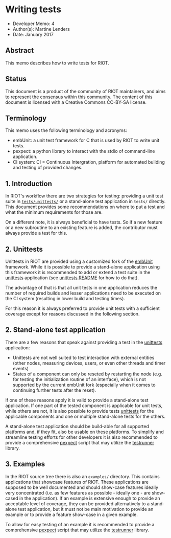 Writing tests
=========

- Developer Memo: 4
- Author(s): Martine Lenders
- Date: January 2017

## Abstract
This memo describes how to write tests for RIOT.

## Status
This document is a product of the community of RIOT maintainers, and aims to 
represent the consensus within this community.
The content of this document is licensed with a Creative Commons CC-BY-SA 
license.

## Terminology
This memo uses the following terminology and acronyms:

- embUnit: a unit test framework for C that is used by RIOT to write unit tests.
- pexpect: a python library to interact with the stdio of command-line
  application.
- CI system: CI = Continuous Intergration, platform for automated building and
  testing of provided changes.

## 1. Introduction
In RIOT's workflow there are two strategies for testing: providing a unit test
suite in [`tests/unittests/`][unittests] or a stand-alone test application in
`tests/` directly. This document provides some recommendations on where to put a
test and what the minimum requirements for those are.

On a different note, it is always beneficial to have tests. So if a new feature
or a new subroutine to an existing feature is added, the contributor must always
provide a test for this.

## 2. Unittests
Unittests in RIOT are provided using a customized fork of the [embUnit]
framework. While it is possible to provide a stand-alone application using this
framework it is recommended to add or extend a test suite in the [unittests]
application (see [unittests README] for how to do that).

The advantage of that is that all unit tests in one application reduces the
number of required builds and lesser applications need to be executed on the
CI system (resulting in lower build and testing times).

For this reason it is always preferred to provide unit tests with a sufficient
coverage except for reasons discussed in the following section.

## 2. Stand-alone test application
There are a few reasons that speak against providing a test in the [unittests]
application:

- Unittests are not well suited to test interaction with external entities
  (other nodes, measuring devices, users, or even other threads and timer events)
- States of a component can only be reseted by restarting the node (e.g. for
  testing the initialization routine of an interface), which is not supported by
  the current embUnit fork (especially when it comes to continuing further tests
  after the reset).

If one of these reasons apply it is valid to provide a stand-alone test
application. If one part of the tested component is applicable for unit tests,
while others are not, it is also possible to provide tests [unittests] for the
applicable components and one or multiple stand-alone tests for the others.

A stand-alone test application should be build-able for all supported platforms
and, if they fit, also be usable on these platforms. To simplify and streamline
testing efforts for other developers it is also recommended to provide a
comprehensive [pexpect] script that may utilize the [testrunner] library.

## 3. Examples
In the RIOT source tree there is also an `examples/` directory. This contains
applications that showcase features of RIOT. These applications are supposed to
be well documented and should show-case features ideally very concentrated (i.e.
as few features as possible - ideally one - are show-cased in the application).
If an example is extensive enough to provide an acceptable level of coverage,
they can be provided alternatively to a stand-alone test application, but it
must not be main motivation to provide an example or to provide a feature
show-case in a given example.

To allow for easy testing of an example it is recommended to provide a
comprehensive [pexpect] script that may utilize the [testrunner] library.

[unittests]: https://github.com/RIOT-OS/RIOT/tree/master/tests/unittests
[unittests README]: https://github.com/RIOT-OS/RIOT/blob/master/tests/unittests/README.md
[embUnit]: http://embunit.sourceforge.net/embunit/
[pexpect]: http://pexpect.readthedocs.io/en/stable/
[testrunner]: https://github.com/RIOT-OS/RIOT/blob/master/dist/tools/testrunner/testrunner.py
